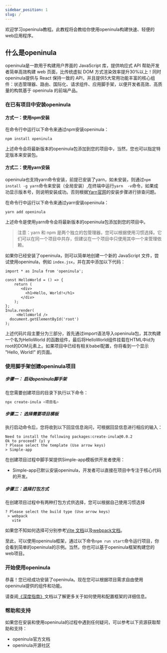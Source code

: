 ```yaml
---
sidebar_position: 1
slug: /
---
```


欢迎学习openinula教程。此教程将会教给你使用openinula构建快速、轻便的web应用程序。

## 什么是openinula

openinula是一款用于构建用户界面的 JavaScript 库，提供响应式 API 帮助开发者简单高效构建 web 页面，比传统虚拟 DOM 方式渲染效率提升30%以上！同时openinula提供与 React 保持一致的 API，并且提供5大常用功能丰富的核心组件：状态管理器、路由、国际化、请求组件、应用脚手架，以便开发者高效、高质量的构筑基于 openinula 的前端产品。

### 在已有项目中安装openinula

#### 方式一：使用npm安装

在命令行中运行以下命令来通过npm安装openinula：

```
npm install openinula
```



上述命令会将最新版本的openinula包添加到您的项目中，当然，您也可以指定特定版本来安装包。

#### 方式二：使用yarn安装

openinula也支持yarn命令安装，前提已安装了yarn，如未安装，则通过`npm install -g yarn`命令来安装（全局安装）,在终端中运行`yarn  -v`命令，如果成功显示版本号，则说明安装成功。否则根据[Yarn官网](https://yarnpkg.com/)的安装步骤进行排查问题。

在命令行中运行以下命令来通过yarn安装openinula：

```
yarn add openinula
```



上述命令是使用yarn命令会将最新版本的openinula包添加到您的项目中。

> 注意：yarn 和 npm 是两个独立的包管理器，您可以根据使用习惯选择。它们可以在同一个项目中共存，但建议在一个项目中只使用其中一个来管理依赖。

如果你已经安装了openinula，则可以简单地创建一个新的 JavaScript 文件，尝试使用openinula，例如 `index.jsx`，并在其中添加以下代码：

```
import * as Inula from 'openinula';

const HelloWorld = () => {
    return (
       <div>
         <h1>Hello, World!</h1>
       </div>
    );
};
Inula.render(
     <HelloWorld />
  document.getElementById('root')
);
```



上述代码片段主要分为三部分，首先通过import语法导入openinula包，其次构建一个名为HelloWorld 的函数组件，最后将HelloWorld组件挂载在HTML中id为root的DOM元素上。如果项目中已经有相关babel配置，你将看到一个显示 "Hello, World!" 的页面。

### 使用脚手架创建openinula项目

##### 步骤一： 启动openinula脚手架

在您需要创建项目的目录下执行以下命令：

```bash
npx create-inula <项目名>
```



##### 步骤二： 选择需要项目模板

执行启动命令后，您将收到以下回显信息询问，可根据回显信息进行相应的输入：

```
Need to install the following packages:create-inula@0.0.2
Ok to proceed? (y) y
? Please select the template (Use arrow keys)
> Simple-app
```



在创建项目过程中脚手架提供Simple-app模板供开发者使用：
- Simple-app已默认安装openinula，开发者可以直接在项目中专注于核心代码的开发。

##### 步骤三：选择打包方式

在创建项目过程中有两种打包方式供选择，您可以根据自己使用习惯选择

```
? Please select the build type (Use arrow keys)
 > webpack
   vite
```



如果您不知如何选择可分别参考[Vite 文档](https://cn.vitejs.dev/)以及[webpack文档](https://webpack.js.org/)。

至此，可以使用openinula框架，通过以下命令`npm run start`命令运行项目，你会看到简单的openinula的示例。当然，你也可以基于openinula框架构建您的web项目。

### 开始使用openinula

恭喜！您已经成功安装了openinula。现在您可以根据项目需求自由使用openinula提供的组件和功能。

请查阅[《深度指南》](https://wiki.huawei.com/domains/30751/wiki/49494/WIKI202307101532518)文档以了解更多关于如何使用和配置框架的详细信息。

### 帮助和支持

如果您在安装和使用openinula的过程中遇到任何疑问，可以参考以下资源获取帮助和支持：

* openinula官方文档
* openinula开源社区
